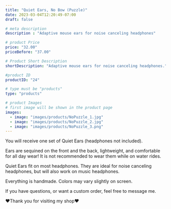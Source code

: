 ```yaml
---
title: "Quiet Ears, No Bow (Puzzle)"
date: 2023-03-04T12:20:49-07:00
draft: false

# meta description
description : "Adaptive mouse ears for noise canceling headphones"

# product Price
price: "32.00"
priceBefore: "37.00"

# Product Short Description
shortDescription: "Adaptive mouse ears for noise canceling headphones."

#product ID
productID: "24"

# type must be "products"
type: "products"

# product Images
# first image will be shown in the product page
images:
  - image: "images/products/NoPuzzle_1.jpg"
  - image: "images/products/NoPuzzle_2.jpg"
  - image: "images/products/NoPuzzle_3.png"
---
```


You will receive one set of Quiet Ears (headphones not included).

Ears are sequined on the front and the back, lightweight, and comfortable for all day wear! It is not recommended to wear them while on water rides.

Quiet Ears fit on most headphones. They are ideal for noise canceling headphones, but will also work on music headphones.

Everything is handmade. Colors may vary slightly on screen.

If you have questions, or want a custom order, feel free to message me.

❤Thank you for visiting my shop❤
